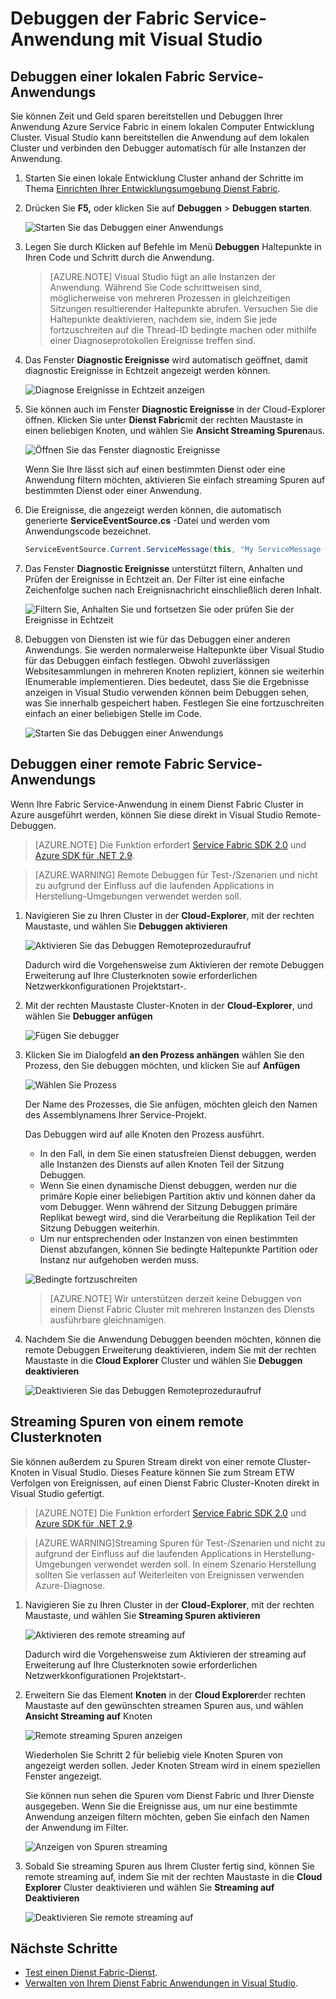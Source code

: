 <properties
   pageTitle="Die Anwendung in Visual Studio debuggen | Microsoft Azure"
   description="Verbessern Sie die Zuverlässigkeit und Leistung Ihrer Dienste durch entwickeln und Debuggen sie in Visual Studio auf einem lokalen Entwicklung Cluster an."
   services="service-fabric"
   documentationCenter=".net"
   authors="vturecek"
   manager="timlt"
   editor=""/>

<tags
   ms.service="service-fabric"
   ms.devlang="dotnet"
   ms.topic="article"
   ms.tgt_pltfrm="na"
   ms.workload="na"
   ms.date="06/21/2016"
   ms.author="vturecek;mikhegn"/>

# <a name="debug-your-service-fabric-application-by-using-visual-studio"></a>Debuggen der Fabric Service-Anwendung mit Visual Studio

## <a name="debug-a-local-service-fabric-application"></a>Debuggen einer lokalen Fabric Service-Anwendungs

Sie können Zeit und Geld sparen bereitstellen und Debuggen Ihrer Anwendung Azure Service Fabric in einem lokalen Computer Entwicklung Cluster. Visual Studio kann bereitstellen die Anwendung auf dem lokalen Cluster und verbinden den Debugger automatisch für alle Instanzen der Anwendung.

1. Starten Sie einen lokale Entwicklung Cluster anhand der Schritte im Thema [Einrichten Ihrer Entwicklungsumgebung Dienst Fabric](service-fabric-get-started.md).

2. Drücken Sie **F5,** oder klicken Sie auf **Debuggen** > **Debuggen starten**.

    ![Starten Sie das Debuggen einer Anwendungs][startdebugging]

3. Legen Sie durch Klicken auf Befehle im Menü **Debuggen** Haltepunkte in Ihren Code und Schritt durch die Anwendung.

    > [AZURE.NOTE] Visual Studio fügt an alle Instanzen der Anwendung. Während Sie Code schrittweisen sind, möglicherweise von mehreren Prozessen in gleichzeitigen Sitzungen resultierender Haltepunkte abrufen. Versuchen Sie die Haltepunkte deaktivieren, nachdem sie, indem Sie jede fortzuschreiten auf die Thread-ID bedingte machen oder mithilfe einer Diagnoseprotokollen Ereignisse treffen sind.

4. Das Fenster **Diagnostic Ereignisse** wird automatisch geöffnet, damit diagnostic Ereignisse in Echtzeit angezeigt werden können.

    ![Diagnose Ereignisse in Echtzeit anzeigen][diagnosticevents]

5. Sie können auch im Fenster **Diagnostic Ereignisse** in der Cloud-Explorer öffnen.  Klicken Sie unter **Dienst Fabric**mit der rechten Maustaste in einen beliebigen Knoten, und wählen Sie **Ansicht Streaming Spuren**aus.

    ![Öffnen Sie das Fenster diagnostic Ereignisse][viewdiagnosticevents]

    Wenn Sie Ihre lässt sich auf einen bestimmten Dienst oder eine Anwendung filtern möchten, aktivieren Sie einfach streaming Spuren auf bestimmten Dienst oder einer Anwendung.

6. Die Ereignisse, die angezeigt werden können, die automatisch generierte **ServiceEventSource.cs** -Datei und werden vom Anwendungscode bezeichnet.

    ```csharp
    ServiceEventSource.Current.ServiceMessage(this, "My ServiceMessage with a parameter {0}", result.Value.ToString());
    ```

7. Das Fenster **Diagnostic Ereignisse** unterstützt filtern, Anhalten und Prüfen der Ereignisse in Echtzeit an.  Der Filter ist eine einfache Zeichenfolge suchen nach Ereignisnachricht einschließlich deren Inhalt.

    ![Filtern Sie, Anhalten Sie und fortsetzen Sie oder prüfen Sie der Ereignisse in Echtzeit][diagnosticeventsactions]

8. Debuggen von Diensten ist wie für das Debuggen einer anderen Anwendungs. Sie werden normalerweise Haltepunkte über Visual Studio für das Debuggen einfach festlegen. Obwohl zuverlässigen Websitesammlungen in mehreren Knoten repliziert, können sie weiterhin IEnumerable implementieren. Dies bedeutet, dass Sie die Ergebnisse anzeigen in Visual Studio verwenden können beim Debuggen sehen, was Sie innerhalb gespeichert haben. Festlegen Sie eine fortzuschreiten einfach an einer beliebigen Stelle im Code.

    ![Starten Sie das Debuggen einer Anwendungs][breakpoint]

<!--Every topic should have next steps and links to the next logical set of content to keep the customer engaged-->

## <a name="debug-a-remote-service-fabric-application"></a>Debuggen einer remote Fabric Service-Anwendungs

Wenn Ihre Fabric Service-Anwendung in einem Dienst Fabric Cluster in Azure ausgeführt werden, können Sie diese direkt in Visual Studio Remote-Debuggen.

> [AZURE.NOTE] Die Funktion erfordert [Service Fabric SDK 2.0](http://www.microsoft.com/web/handlers/webpi.ashx?command=getinstallerredirect&appid=MicrosoftAzure-ServiceFabric-VS2015) und [Azure SDK für .NET 2.9](https://azure.microsoft.com/downloads/).    

<!-- -->
> [AZURE.WARNING] Remote Debuggen für Test-/Szenarien und nicht zu aufgrund der Einfluss auf die laufenden Applications in Herstellung-Umgebungen verwendet werden soll.

1. Navigieren Sie zu Ihren Cluster in der **Cloud-Explorer**, mit der rechten Maustaste, und wählen Sie **Debuggen aktivieren**

    ![Aktivieren Sie das Debuggen Remoteprozeduraufruf][enableremotedebugging]

    Dadurch wird die Vorgehensweise zum Aktivieren der remote Debuggen Erweiterung auf Ihre Clusterknoten sowie erforderlichen Netzwerkkonfigurationen Projektstart-.

2. Mit der rechten Maustaste Cluster-Knoten in der **Cloud-Explorer**, und wählen Sie **Debugger anfügen**

    ![Fügen Sie debugger][attachdebugger]

3. Klicken Sie im Dialogfeld **an den Prozess anhängen** wählen Sie den Prozess, den Sie debuggen möchten, und klicken Sie auf **Anfügen**

    ![Wählen Sie Prozess][chooseprocess]

    Der Name des Prozesses, die Sie anfügen, möchten gleich den Namen des Assemblynamens Ihrer Service-Projekt.

    Das Debuggen wird auf alle Knoten den Prozess ausführt.
    - In den Fall, in dem Sie einen statusfreien Dienst debuggen, werden alle Instanzen des Diensts auf allen Knoten Teil der Sitzung Debuggen.
    - Wenn Sie einen dynamische Dienst debuggen, werden nur die primäre Kopie einer beliebigen Partition aktiv und können daher da vom Debugger. Wenn während der Sitzung Debuggen primäre Replikat bewegt wird, sind die Verarbeitung die Replikation Teil der Sitzung Debuggen weiterhin.
    - Um nur entsprechenden oder Instanzen von einen bestimmten Dienst abzufangen, können Sie bedingte Haltepunkte Partition oder Instanz nur aufgehoben werden muss.

    ![Bedingte fortzuschreiten][conditionalbreakpoint]

    > [AZURE.NOTE] Wir unterstützen derzeit keine Debuggen von einem Dienst Fabric Cluster mit mehreren Instanzen des Diensts ausführbare gleichnamigen.

4. Nachdem Sie die Anwendung Debuggen beenden möchten, können die remote Debuggen Erweiterung deaktivieren, indem Sie mit der rechten Maustaste in die **Cloud Explorer** Cluster und wählen Sie **Debuggen deaktivieren**

    ![Deaktivieren Sie das Debuggen Remoteprozeduraufruf][disableremotedebugging]

## <a name="streaming-traces-from-a-remote-cluster-node"></a>Streaming Spuren von einem remote Clusterknoten

Sie können außerdem zu Spuren Stream direkt von einer remote Cluster-Knoten in Visual Studio. Dieses Feature können Sie zum Stream ETW Verfolgen von Ereignissen, auf einen Dienst Fabric Cluster-Knoten direkt in Visual Studio gefertigt.

> [AZURE.NOTE] Die Funktion erfordert [Service Fabric SDK 2.0](http://www.microsoft.com/web/handlers/webpi.ashx?command=getinstallerredirect&appid=MicrosoftAzure-ServiceFabric-VS2015) und [Azure SDK für .NET 2.9](https://azure.microsoft.com/downloads/).

<!-- -->
> [AZURE.WARNING]Streaming Spuren für Test-/Szenarien und nicht zu aufgrund der Einfluss auf die laufenden Applications in Herstellung-Umgebungen verwendet werden soll.
> In einem Szenario Herstellung sollten Sie verlassen auf Weiterleiten von Ereignissen verwenden Azure-Diagnose.

1. Navigieren Sie zu Ihren Cluster in der **Cloud-Explorer**, mit der rechten Maustaste, und wählen Sie **Streaming Spuren aktivieren**

    ![Aktivieren des remote streaming auf][enablestreamingtraces]

    Dadurch wird die Vorgehensweise zum Aktivieren der streaming auf Erweiterung auf Ihre Clusterknoten sowie erforderlichen Netzwerkkonfigurationen Projektstart-.

2. Erweitern Sie das Element **Knoten** in der **Cloud Explorer**der rechten Maustaste auf den gewünschten streamen Spuren aus, und wählen **Ansicht Streaming auf** Knoten

    ![Remote streaming Spuren anzeigen][viewremotestreamingtraces]

    Wiederholen Sie Schritt 2 für beliebig viele Knoten Spuren von angezeigt werden sollen. Jeder Knoten Stream wird in einem speziellen Fenster angezeigt.

    Sie können nun sehen die Spuren vom Dienst Fabric und Ihrer Dienste ausgegeben. Wenn Sie die Ereignisse aus, um nur eine bestimmte Anwendung anzeigen filtern möchten, geben Sie einfach den Namen der Anwendung im Filter.

    ![Anzeigen von Spuren streaming][viewingstreamingtraces]

4. Sobald Sie streaming Spuren aus Ihrem Cluster fertig sind, können Sie remote streaming auf, indem Sie mit der rechten Maustaste in die **Cloud Explorer** Cluster deaktivieren und wählen Sie **Streaming auf Deaktivieren**

    ![Deaktivieren Sie remote streaming auf][disablestreamingtraces]

## <a name="next-steps"></a>Nächste Schritte

- [Test einen Dienst Fabric-Dienst](service-fabric-testability-overview.md).
- [Verwalten von Ihrem Dienst Fabric Anwendungen in Visual Studio](service-fabric-manage-application-in-visual-studio.md).

<!--Image references-->
[startdebugging]: ./media/service-fabric-debugging-your-application/startdebugging.png
[diagnosticevents]: ./media/service-fabric-debugging-your-application/diagnosticevents.png
[viewdiagnosticevents]: ./media/service-fabric-debugging-your-application/viewdiagnosticevents.png
[diagnosticeventsactions]: ./media/service-fabric-debugging-your-application/diagnosticeventsactions.png
[breakpoint]: ./media/service-fabric-debugging-your-application/breakpoint.png
[enableremotedebugging]: ./media/service-fabric-debugging-your-application/enableremotedebugging.png
[attachdebugger]: ./media/service-fabric-debugging-your-application/attachdebugger.png
[chooseprocess]: ./media/service-fabric-debugging-your-application/chooseprocess.png
[conditionalbreakpoint]: ./media/service-fabric-debugging-your-application/conditionalbreakpoint.png
[disableremotedebugging]: ./media/service-fabric-debugging-your-application/disableremotedebugging.png
[enablestreamingtraces]: ./media/service-fabric-debugging-your-application/enablestreamingtraces.png
[viewingstreamingtraces]: ./media/service-fabric-debugging-your-application/viewingstreamingtraces.png
[viewremotestreamingtraces]: ./media/service-fabric-debugging-your-application/viewremotestreamingtraces.png
[disablestreamingtraces]: ./media/service-fabric-debugging-your-application/disablestreamingtraces.png
